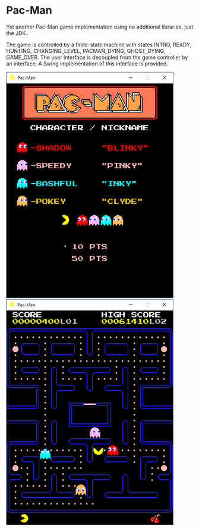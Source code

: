 # Pac-Man
Yet another Pac-Man game implementation using no additional libraries, just the JDK.

The game is controlled by a finite-state machine with states INTRO, READY, HUNTING, CHANGING_LEVEL, PACMAN_DYING, GHOST_DYING, GAME_OVER. The user interface is decoupled from the game controller by an interface. A Swing implementation of this interface is provided.

<img src="PacManDataOriented/doc/intro.png">

<img src="PacManDataOriented/doc/playing.png">
